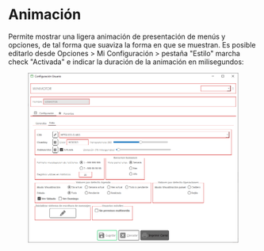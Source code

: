 # Animación

Permite mostrar una ligera animación de presentación de menús y opciones, de tal forma que suaviza la forma en que se muestran. Es posible editarlo desde Opciones > Mi Configuración > pestaña "Estilo" marcha check "Activada" e indicar la duración de la animación en milisegundos:

<figure><img src="../../../.gitbook/assets/imagen (3) (2).png" alt=""><figcaption></figcaption></figure>
